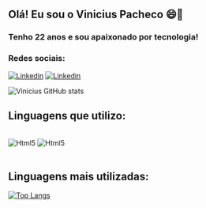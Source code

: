 ## Olá! Eu sou o Vinicius Pacheco 😄👋

### Tenho 22 anos e sou apaixonado por tecnologia!

### Redes sociais: 

[![Linkedin](	https://img.shields.io/badge/LinkedIn-0077B5?style=for-the-badge&logo=linkedin&logoColor=white)](https://www.linkedin.com/in/viniciuspch/)
[![Linkedin](https://img.shields.io/badge/Instagram-E4405F?style=for-the-badge&logo=instagram&logoColor=white)](https://www.instagram.com/viniciusad_pacheco)

![Vinicius GitHub stats](https://github-readme-stats.vercel.app/api?username=viniciuspch&show_icons=true&theme=tokyonight)

## Linguagens que utilizo: 

<div style="display: inline_block"></br>
<img  alt="Html5" src="https://img.shields.io/badge/HTML-239120?style=for-the-badge&logo=html5&logoColor=white">
<img  alt="Html5" src="	https://img.shields.io/badge/CSS3-1572B6?style=for-the-badge&logo=css3&logoColor=white">
</div></br>

## Linguagens mais utilizadas: 

[![Top Langs](https://github-readme-stats.vercel.app/api/top-langs/?username=viniciuspch&layout=compact)](https://github.com/viniciuspch/github-readme-stats)